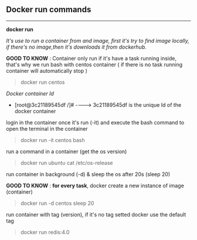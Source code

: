 <!-- @format -->
## Docker run commands

---

__docker run__

_It's use to run a container from and image, first it's try to find image locally, if there's no image,then it's downloads it from dockerhub._

__GOOD TO KNOW__ : Container only run if it's have a task running inside, that's why we run bash with centos container ( if there is no task running container will automatically stop )
> docker run centos

_Docker container Id_
- [root@3c21189545df /]#   ----> 3c21189545df is the unique Id of the docker container

login in the container once it's run (-it) and execute the bash command to open the terminal in the container
> docker run -it centos bash

run a command in a container (get the os version)
> docker run ubuntu cat /etc/os-release

run container in background (-d) & sleep the os after 20s (sleep 20)

__GOOD TO KNOW__ : **for every task**, docker create a new instance of image (container)
> docker run -d centos sleep 20

run container with tag (version), if it's no tag setted docker use the default tag
> docker run redis:4.0
